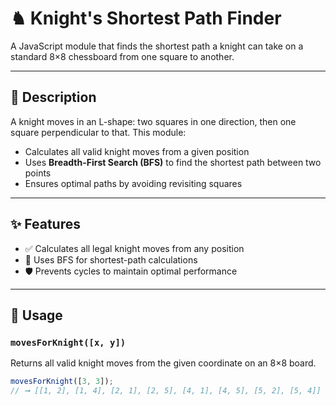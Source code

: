 # ♞ Knight's Shortest Path Finder

A JavaScript module that finds the shortest path a knight can take on a standard 8×8 chessboard from one square to another.

---

## 📖 Description

A knight moves in an L-shape: two squares in one direction, then one square perpendicular to that. This module:

- Calculates all valid knight moves from a given position
- Uses **Breadth-First Search (BFS)** to find the shortest path between two points
- Ensures optimal paths by avoiding revisiting squares

---

## ✨ Features

- ✅ Calculates all legal knight moves from any position
- 🧠 Uses BFS for shortest-path calculations
- 🛡️ Prevents cycles to maintain optimal performance

---

## 🚀 Usage

### `movesForKnight([x, y])`

Returns all valid knight moves from the given coordinate on an 8×8 board.

```js
movesForKnight([3, 3]);
// ➞ [[1, 2], [1, 4], [2, 1], [2, 5], [4, 1], [4, 5], [5, 2], [5, 4]]

